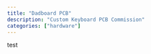 ```yaml
---
title: "Dadboard PCB"
description: "Custom Keyboard PCB Commission"
categories: ["hardware"]
---
```

test